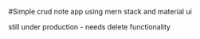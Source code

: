 #Simple crud note app using mern stack and material ui

still under production - needs delete functionality
